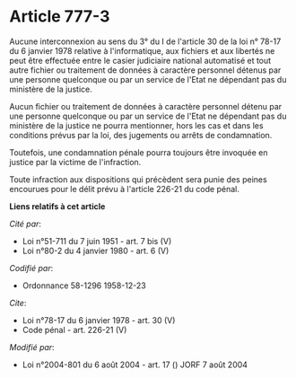 # Article 777-3

Aucune interconnexion au sens du 3° du I de l'article 30 de la loi n° 78-17 du 6 janvier 1978 relative à l'informatique, aux
fichiers et aux libertés ne peut être effectuée entre le casier judiciaire national automatisé et tout autre fichier ou
traitement de données à caractère personnel détenus par une personne quelconque ou par un service de l'Etat ne dépendant pas
du ministère de la justice. 

Aucun fichier ou traitement de données à caractère personnel détenu par une personne quelconque ou par un service de l'Etat
ne dépendant pas du ministère de la justice ne pourra mentionner, hors les cas et dans les conditions prévus par la loi, des
jugements ou arrêts de condamnation. 

Toutefois, une condamnation pénale pourra toujours être invoquée en justice par la victime de l'infraction. 

Toute infraction aux dispositions qui précèdent sera punie des peines encourues pour le délit prévu à l'article 226-21 du
code pénal.

**Liens relatifs à cet article**

_Cité par_:

  - Loi n°51-711 du 7 juin 1951 - art. 7 bis (V)
  - Loi n°80-2 du 4 janvier 1980  - art. 6 (V)

_Codifié par_:

  - Ordonnance 58-1296 1958-12-23

_Cite_:

  - Loi n°78-17 du 6 janvier 1978 - art. 30 (V)
  - Code pénal - art. 226-21 (V)

_Modifié par_:

  - Loi n°2004-801 du 6 août 2004 - art. 17 () JORF 7 août 2004
